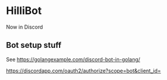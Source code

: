 # HilliBot

Now in Discord

## Bot setup stuff

See https://golangexample.com/discord-bot-in-golang/

https://discordapp.com/oauth2/authorize?scope=bot&client_id=<app-id>